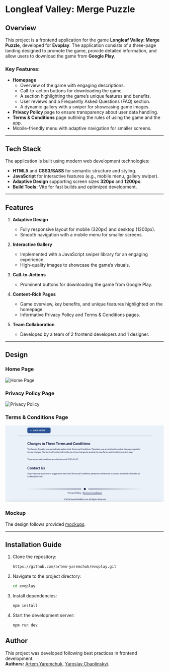# Longleaf Valley: Merge Puzzle  

## Overview  

This project is a frontend application for the game **Longleaf Valley: Merge Puzzle**, developed for **Evoplay**. The application consists of a three-page landing designed to promote the game, provide detailed information, and allow users to download the game from **Google Play**.  

### Key Features:
- **Homepage**  
  - Overview of the game with engaging descriptions.  
  - Call-to-action buttons for downloading the game.  
  - A section highlighting the game’s unique features and benefits.  
  - User reviews and a Frequently Asked Questions (FAQ) section.  
  - A dynamic gallery with a swiper for showcasing game images.  
- **Privacy Policy** page to ensure transparency about user data handling.  
- **Terms & Conditions** page outlining the rules of using the game and the app.  
- Mobile-friendly menu with adaptive navigation for smaller screens.  

---

## Tech Stack  

The application is built using modern web development technologies:  
- **HTML5** and **CSS3/SASS** for semantic structure and styling.  
- **JavaScript** for interactive features (e.g., mobile menu, gallery swiper).  
- **Adaptive Design** supporting screen sizes **320px** and **1200px**.  
- **Build Tools:** Vite for fast builds and optimized development.  

---

## Features  

1. **Adaptive Design**  
   - Fully responsive layout for mobile (320px) and desktop (1200px).  
   - Smooth navigation with a mobile menu for smaller screens.  

2. **Interactive Gallery**  
   - Implemented with a JavaScript swiper library for an engaging experience.  
   - High-quality images to showcase the game’s visuals.  

3. **Call-to-Actions**  
   - Prominent buttons for downloading the game from Google Play.  

4. **Content-Rich Pages**  
   - Game overview, key benefits, and unique features highlighted on the homepage.  
   - Informative Privacy Policy and Terms & Conditions pages.  

5. **Team Collaboration**  
   - Developed by a team of 2 frontend developers and 1 designer.  

---

## Design

### Home Page

![Home Page](/src/img/home-page-screenshot.png)

### Privacy Policy Page

![Privacy Policy](/src/img/home-page-screenshot.png)

### Terms & Conditions Page

![Terms & Conditions Page](/src/img/terms-conditions-page-screenshot.png)


### Mockup
The design follows provided [mockups](https://www.figma.com/design/cFs4mOhudaGCnCMRgHJHbF/STP-7675?node-id=35-169&p=f&t=1fJMMVK45i0zgLeG-0).

---

## Installation Guide

1. Clone the repository:
   ```bash
   https://github.com/artem-yaremchuk/evoplay.git
   
2. Navigate to the project directory:
   ```bash
   cd evoplay

3. Install dependencies:
   ```bash
   npm install

4. Start the development server:
   ```bash
   npm run dev

## Author

This project was developed following best practices in frontend development.  
**Authors:** [Artem Yaremchuk](https://github.com/Artem-Yaremchuk), [Yaroslav Chaplinskyi](https://github.com/Yarzik7).
